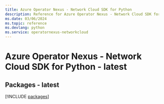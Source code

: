```yaml
---
title: Azure Operator Nexus - Network Cloud SDK for Python
description: Reference for Azure Operator Nexus - Network Cloud SDK for Python
ms.date: 03/06/2024
ms.topic: reference
ms.devlang: python
ms.service: operatornexus-networkcloud
---
```

# Azure Operator Nexus - Network Cloud SDK for Python - latest
## Packages - latest
[!INCLUDE [packages](operator-nexus---network-cloud-index.md)]